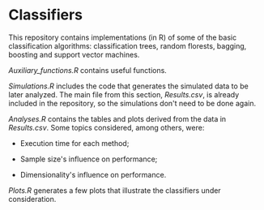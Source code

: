 # Classifiers

This repository contains implementations (in R) of some of the basic classification algorithms: classification trees, random florests, bagging, boosting and support vector machines.

*Auxiliary_functions.R* contains useful functions.

*Simulations.R* includes the code that generates the simulated data to be later analyzed. The main file from this section, *Results.csv*, is already included in the repository, so the simulations don't need to be done again.

*Analyses.R* contains the tables and plots derived from the data in *Results.csv*. Some topics considered, among others, were:

- Execution time for each method;

- Sample size's influence on performance;

- Dimensionality's influence on performance.

*Plots.R* generates a few plots that illustrate the classifiers under consideration.
